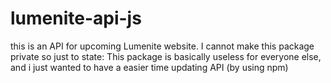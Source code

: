 # lumenite-api-js

this is an API for upcoming Lumenite website.
I cannot make this package private so just to state:
   This package is basically useless for everyone else, and i just wanted to have a easier time updating API (by using npm)
